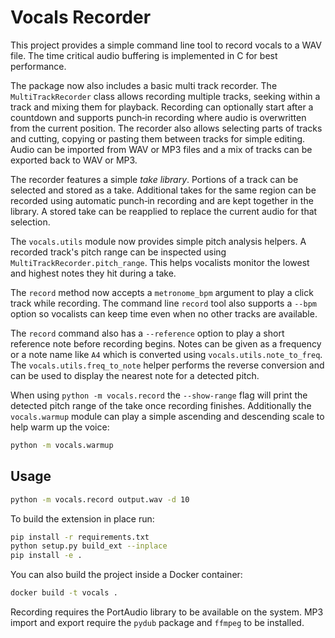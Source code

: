 # Vocals Recorder

This project provides a simple command line tool to record vocals to a WAV file.
The time critical audio buffering is implemented in C for best performance.

The package now also includes a basic multi track recorder. The
``MultiTrackRecorder`` class allows recording multiple tracks, seeking within
a track and mixing them for playback. Recording can optionally start after a
countdown and supports punch‑in recording where audio is overwritten from the
current position. The recorder also allows selecting parts of tracks and
cutting, copying or pasting them between tracks for simple editing. Audio can
be imported from WAV or MP3 files and a mix of tracks can be exported back to
WAV or MP3.

The recorder features a simple *take library*. Portions of a track can be
selected and stored as a take. Additional takes for the same region can be
recorded using automatic punch‑in recording and are kept together in the
library. A stored take can be reapplied to replace the current audio for that
selection.

The ``vocals.utils`` module now provides simple pitch analysis helpers. A
recorded track's pitch range can be inspected using
``MultiTrackRecorder.pitch_range``. This helps vocalists monitor the lowest and
highest notes they hit during a take.

The ``record`` method now accepts a ``metronome_bpm`` argument to play a click
track while recording. The command line ``record`` tool also supports a
``--bpm`` option so vocalists can keep time even when no other tracks are
available.

The ``record`` command also has a ``--reference`` option to play a short
reference note before recording begins. Notes can be given as a frequency or a
note name like ``A4`` which is converted using ``vocals.utils.note_to_freq``.
The ``vocals.utils.freq_to_note`` helper performs the reverse conversion and
can be used to display the nearest note for a detected pitch.

When using ``python -m vocals.record`` the ``--show-range`` flag will print the
detected pitch range of the take once recording finishes. Additionally the
``vocals.warmup`` module can play a simple ascending and descending scale to
help warm up the voice:

```bash
python -m vocals.warmup
```

## Usage

```bash
python -m vocals.record output.wav -d 10
```

To build the extension in place run:

```bash
pip install -r requirements.txt
python setup.py build_ext --inplace
pip install -e .
```

You can also build the project inside a Docker container:

```bash
docker build -t vocals .
```

Recording requires the PortAudio library to be available on the system.
MP3 import and export require the ``pydub`` package and ``ffmpeg`` to be
installed.
